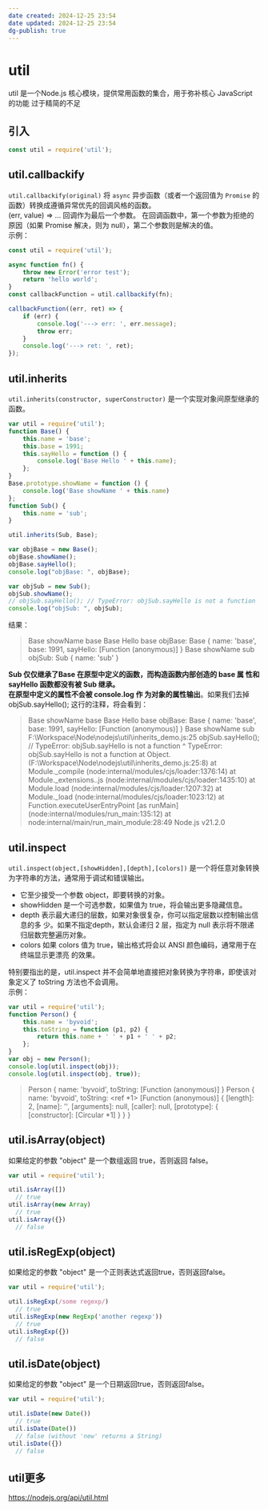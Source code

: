 ```yaml
---
date created: 2024-12-25 23:54
date updated: 2024-12-25 23:54
dg-publish: true
---
```


# util

util 是一个Node.js 核心模块，提供常用函数的集合，用于弥补核心 JavaScript 的功能 过于精简的不足

## 引入

```javascript
const util = require('util');
```

## util.callbackify

`util.callbackify(original)` 将 `async` 异步函数（或者一个返回值为 `Promise` 的函数）转换成遵循异常优先的回调风格的函数。<br />(err, value) => ... 回调作为最后一个参数。 在回调函数中，第一个参数为拒绝的原因（如果 Promise 解决，则为 null），第二个参数则是解决的值。<br />示例：

```javascript
const util = require('util');

async function fn() {
    throw new Error('error test');
    return 'hello world';
}
const callbackFunction = util.callbackify(fn);

callbackFunction((err, ret) => {
    if (err) {
        console.log('---> err: ', err.message);
        throw err;
    }
    console.log('---> ret: ', ret);
});
```

## util.inherits

`util.inherits(constructor, superConstructor)` 是一个实现对象间原型继承的函数。

```javascript
var util = require('util');
function Base() {
    this.name = 'base';
    this.base = 1991;
    this.sayHello = function () {
        console.log('Base Hello ' + this.name);
    };
}
Base.prototype.showName = function () {
    console.log('Base showName ' + this.name)
};
function Sub() {
    this.name = 'sub';
}

util.inherits(Sub, Base);

var objBase = new Base();
objBase.showName();
objBase.sayHello();
console.log("objBase: ", objBase);

var objSub = new Sub();
objSub.showName();
// objSub.sayHello(); // TypeError: objSub.sayHello is not a function
console.log("objSub: ", objSub);

```

结果：

> Base showName base
> Base Hello base
> objBase:  Base { name: 'base', base: 1991, sayHello: [Function (anonymous)] }
> Base showName sub
> objSub:  Sub { name: 'sub' }

**Sub 仅仅继承了Base 在原型中定义的函数，而构造函数内部创造的 base 属 性和 sayHello 函数都没有被 Sub 继承。**<br />**在原型中定义的属性不会被 console.log 作 为对象的属性输出**。如果我们去掉 objSub.sayHello(); 这行的注释，将会看到：

> Base showName base
> Base Hello base
> objBase:  Base { name: 'base', base: 1991, sayHello: [Function (anonymous)] }
> Base showName sub
> F:\Workspace\Node\nodejs\util\inherits_demo.js:25
> objSub.sayHello(); // TypeError: objSub.sayHello is not a function
> ^
> TypeError: objSub.sayHello is not a function
> at Object.<anonymous> (F:\Workspace\Node\nodejs\util\inherits_demo.js:25:8)
> at Module._compile (node:internal/modules/cjs/loader:1376:14)
> at Module._extensions..js (node:internal/modules/cjs/loader:1435:10)
> at Module.load (node:internal/modules/cjs/loader:1207:32)
> at Module._load (node:internal/modules/cjs/loader:1023:12)
> at Function.executeUserEntryPoint [as runMain] (node:internal/modules/run_main:135:12)
> at node:internal/main/run_main_module:28:49
> Node.js v21.2.0

## util.inspect

`util.inspect(object,[showHidden],[depth],[colors])` 是一个将任意对象转换 为字符串的方法，通常用于调试和错误输出。

- 它至少接受一个参数 object，即要转换的对象。
- showHidden 是一个可选参数，如果值为 true，将会输出更多隐藏信息。
- depth 表示最大递归的层数，如果对象很复杂，你可以指定层数以控制输出信息的多 少。如果不指定depth，默认会递归 2 层，指定为 null 表示将不限递归层数完整遍历对象。
- colors 如果 colors 值为 true，输出格式将会以 ANSI 颜色编码，通常用于在终端显示更漂亮 的效果。

特别要指出的是，util.inspect 并不会简单地直接把对象转换为字符串，即使该对 象定义了 toString 方法也不会调用。<br />示例：

```javascript
var util = require('util');
function Person() {
    this.name = 'byvoid';
    this.toString = function (p1, p2) {
        return this.name + ' ' + p1 + ' ' + p2;
    };
}
var obj = new Person();
console.log(util.inspect(obj));
console.log(util.inspect(obj, true)); 
```

> Person { name: 'byvoid', toString: [Function (anonymous)] }
> Person {
> name: 'byvoid',
> toString: <ref *1> [Function (anonymous)] {
> [length]: 2,
> [name]: '',
> [arguments]: null,
> [caller]: null,
> [prototype]: { [constructor]: [Circular *1] }
> }
> }

## util.isArray(object)

如果给定的参数 "object" 是一个数组返回 true，否则返回 false。

```javascript
var util = require('util');

util.isArray([])
  // true
util.isArray(new Array)
  // true
util.isArray({})
  // false
```

## util.isRegExp(object)

如果给定的参数 "object" 是一个正则表达式返回true，否则返回false。

```javascript
var util = require('util');

util.isRegExp(/some regexp/)
  // true
util.isRegExp(new RegExp('another regexp'))
  // true
util.isRegExp({})
  // false
```

## util.isDate(object)

如果给定的参数 "object" 是一个日期返回true，否则返回false。

```javascript
var util = require('util');

util.isDate(new Date())
  // true
util.isDate(Date())
  // false (without 'new' returns a String)
util.isDate({})
  // false
```

## util更多

<https://nodejs.org/api/util.html>
